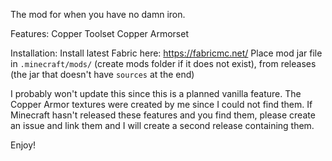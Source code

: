 The mod for when you have no damn iron.

Features:
Copper Toolset
Copper Armorset

Installation:
Install latest Fabric here: https://fabricmc.net/
Place mod jar file in `.minecraft/mods/` (create mods folder if it does not exist), from releases (the jar that doesn't have `sources` at the end)

I probably won't update this since this is a planned vanilla feature. 
The Copper Armor textures were created by me since I could not find them. If Minecraft hasn't released these features and you find them, please create an issue and link them and I will create a second release containing them.

Enjoy!
